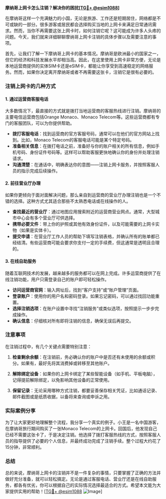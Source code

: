 **摩纳哥上网卡怎么注销？解决你的困扰[[TG💪+ @esim1088](https://t.me/s/esim1088)]**

在摩纳哥这样一个充满魅力的小国，无论是旅游、工作还是短期居住，网络都是不可或缺的一部分。很多游客或居民都会选择购买当地的上网卡来满足日常通讯需求。然而，当你不再需要这张上网卡时，如何注销它呢？这可能成为许多人头疼的问题。今天，我们就来详细聊聊摩纳哥上网卡注销的具体步骤以及需要注意的事项。

首先，让我们了解一下摩纳哥上网卡的基本情况。摩纳哥是欧洲最小的国家之一，但它的经济和科技发展水平却相当高。因此，在这里使用上网卡非常方便，无论是本地运营商提供的实体SIM卡还是eSIM卡，都能让你享受到高速稳定的网络服务。然而，如果你决定离开摩纳哥或者不再需要这张卡，注销它是很有必要的。

### 注销上网卡的几种方式

#### 1. **通过运营商客服电话**
大多数情况下，最直接的方式就是拨打当地运营商的客服热线进行注销。摩纳哥的主要电信运营商包括Orange Monaco、Monaco Telecom等。这些运营商都有专门的客服团队，可以为你提供帮助。

- **拨打客服电话**：找到运营商的官方客服号码，通常可以在他们的官方网站上找到。比如，Monaco Telecom的客服电话可能是某个特定号码。
- **准备相关信息**：在拨打电话之前，准备好与你的账户相关的所有信息，例如手机号码、身份证件号码等。这样可以帮助客服更快地确认你的身份并处理注销请求。
- **沟通清楚**：在通话中，明确表达你的意图——注销上网卡服务，并按照客服人员的指示完成后续操作。

#### 2. **前往营业厅办理**
如果你更倾向于面对面解决问题，那么亲自到运营商的营业厅办理注销也是一个不错的选择。这种方式尤其适合那些不太熟悉电话或在线操作的人。

- **查找最近的营业厅**：通过地图应用搜索附近的运营商营业网点。通常，大型城市中心会有多个营业厅可供选择。
- **携带必要文件**：带上你的护照或其他有效身份证件，以及可能需要的上网卡实物（如果是实体卡）。
- **提交申请**：在营业厅工作人员的帮助下填写注销表格，并确认所有的账单都已经结清。有些运营商可能会要求你支付一定的手续费，但这通常是透明且合理的。

#### 3. **在线自助服务**
随着互联网技术的发展，越来越多的服务都可以在网上完成。许多运营商提供了在线注销功能，用户只需登录自己的账户即可轻松操作。

- **访问运营商官网**：输入网址后，找到“客户支持”或“账户管理”页面。
- **登录账户**：使用你的用户名和密码登录。如果忘记密码，可以通过找回功能重置。
- **选择注销选项**：在账户设置中寻找“注销服务”或类似选项，按照提示一步步完成操作。
- **确认信息**：仔细核对所有即将注销的信息，确保无误后再提交。

### 注意事项

在注销过程中，有几个关键点需要特别注意：

1. **检查剩余余额**：在注销前，务必确认你的账户中是否还有未使用的余额或积分。如果有，最好先将其消费掉或转移至其他账户。
   
2. **解除绑定设备**：如果你的上网卡绑定了某些智能设备（如手机、平板电脑），记得提前解除绑定，以免影响其他设备的正常使用。

3. **保留记录**：无论采用哪种方式注销，都要妥善保存相关凭证，比如通话记录、邮件截图或是纸质收据，以备将来查询或申诉之用。

### 实际案例分享

为了让大家更好地理解整个流程，我分享一个真实的例子。小王是一名中国游客，在摩纳哥旅行期间购买了一张Monaco Telecom的上网卡。回国后，他发现自己已经不需要这张卡了，于是决定注销。他选择了拨打客服热线的方式，按照客服人员的指导提供了必要的个人信息，并最终成功完成了注销手续。整个过程大约花了15分钟，非常顺利。

### 总结

总的来说，摩纳哥上网卡的注销并不是一件复杂的事情，只要掌握了正确的方法并做好充分准备，就可以轻松搞定。无论是通过客服电话、营业厅还是在线自助服务，都各有优劣，你可以根据自己的实际情况选择最适合的方式。希望本文能为大家提供实用的帮助！[[TG💪+ @esim1088](https://t.me/s/esim1088) ![Image](https://i.postimg.cc/4NQfJmqS/Snipaste-2025-05-13-00-14-12.png)]